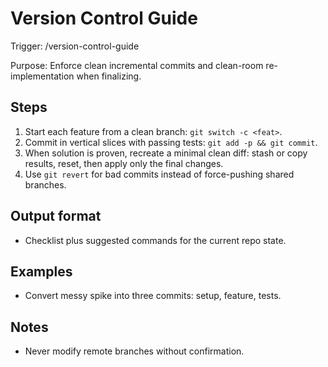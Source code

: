 # Version Control Guide

Trigger: /version-control-guide

Purpose: Enforce clean incremental commits and clean-room re-implementation when finalizing.

## Steps

1. Start each feature from a clean branch: `git switch -c <feat>`.
2. Commit in vertical slices with passing tests: `git add -p && git commit`.
3. When solution is proven, recreate a minimal clean diff: stash or copy results, reset, then apply only the final changes.
4. Use `git revert` for bad commits instead of force-pushing shared branches.

## Output format

- Checklist plus suggested commands for the current repo state.

## Examples

- Convert messy spike into three commits: setup, feature, tests.

## Notes

- Never modify remote branches without confirmation.

